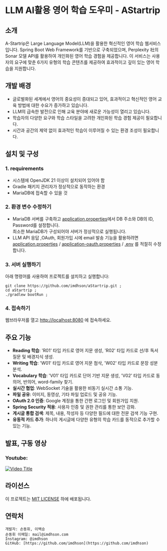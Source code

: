 # LLM AI활용 영어 학습 도우미 - AStartrip

## 소개

A-Startrip은 Large Language Model(LLM)을 활용한 혁신적인 영어 학습 웹서비스입니다. Spring Boot Web Framework를 기반으로 구축되었으며, Perplexity 社의 Sonar 모델 API를 활용하여 개인화된 영어 학습 경험을 제공합니다. 이 서비스는 사용자의 요구에 맞춘 6가지 유형의 학습 콘텐츠를 제공하여 효과적이고 깊이 있는 영어 학습을 지원합니다.

## 개발 배경
- 글로벌화된 세계에서 영어의 중요성이 증대되고 있어, 효과적이고 혁신적인 영어 교육 방법에 대한 수요가 증가하고 있습니다.
- LLM의 급속한 발전으로 인해 교육 분야에 새로운 가능성이 열리고 있습니다.
- 학습자의 다양한 요구와 학습 스타일을 고려한 개인화된 학습 경험 제공이 필요합니다.
- 시간과 공간의 제약 없이 효과적인 학습이 이루어질 수 있는 환경 조성이 필요합니다.

## 설치 및 구성

### 1. requirements
- 시스템에 OpenJDK 21 이상이 설치되어 있어야 함
- Gradle 패키지 관리자가 정상적으로 동작하는 환경
- MariaDB에 접속할 수 있을 것

### 2. 환경 변수 수정하기
- MariaDB 서버를 구축하고 [application.properties](src/main/resources/application.properties)에서 DB 주소와 DB의 ID, Password를 설정합니다.
<br>최소한 MariaDB가 구성되어야 서버가 정상적으로 실행됩니다.
- LLM API 응답 ,OAuth, 회원가입 시에 email 발송 기능을 활용하려면 [application.properties](src/main/resources/application.properties) / [application-oauth.properties](src/main/resources/application-oauth.properties) / [.env](src/main/.env) 를 적절히 수정합니다.
### 3. 서버 실행하기
아래 명령어를 사용하여 프로젝트를 설치하고 실행합니다:
```
git clone https://github.com/imdhson/aStartrip.git ;
cd aStartrip ;
./gradlew bootRun ;
```
### 4. 접속하기
웹브라우저를 열고 [http://localhost:8080](http://localhost:8080) 에 접속하세요.

## 주요 기능

- **Reading 학습**: 'R01' 타입 카드로 영어 지문 생성, 'R02' 타입 카드로 선/후 독서 질문 및 배경지식 생성.
- **Writing 학습**: 'W01' 타입 카드로 영어 지문 첨삭, 'W02' 타입 카드로 문장 성분 분석.
- **Vocabulary 학습**: 'V01' 타입 카드로 단어 기반 지문 생성, 'V02' 타입 카드로 동의어, 반의어, word-family 찾기.
- **실시간 협업**: WebSocket 기술을 활용한 비동기 실시간 소통 기능.
- **파일 공유**: 이미지, 동영상, 기타 파일 업로드 및 공유 기능.
- **OAuth 2.0 인증**: Google 계정을 통한 간편 로그인 및 회원가입 지원.
- **Spring Security 적용**: 사용자 인증 및 권한 관리를 통한 보안 강화.
- **게시글 통합 검색**: 제목, 내용, 작성자 등 다양한 필드에 대한 전문 검색 기능 구현.
- **유동적 카드 추가**: 하나의 게시글에 다양한 유형의 학습 카드를 동적으로 추가할 수 있는 기능.

## 발표, 구동 영상
### Youtube:
[![Video Title](https://img.youtube.com/vi/1JL8JOrhCmU/0.jpg)](https://www.youtube.com/watch?v=1JL8JOrhCmU)

## 라이선스

이 프로젝트는 [MIT LICENSE](LICENSE.md) 하에 배포됩니다.

## 연락처
```
개발자: 손동휘, 이백승
손동휘 이메일: mail@imdhson.com
Instagram: @imdhson
GitHub: [https://github.com/imdhson](https://github.com/imdhson)
```